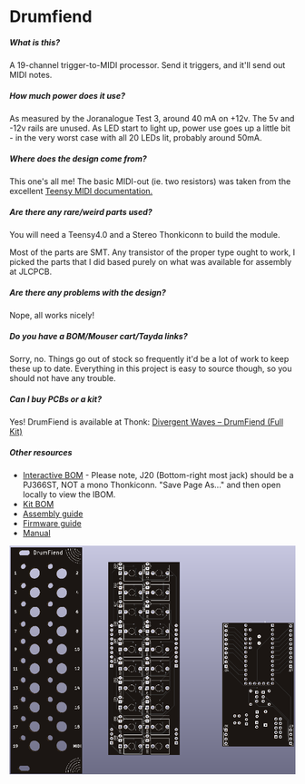 # Drumfiend

##### What is this?

A 19-channel trigger-to-MIDI processor. Send it triggers, and it'll send out MIDI notes.

##### How much power does it use?

As measured by the Joranalogue Test 3, around 40 mA on +12v. The 5v and -12v rails are unused. As LED start to light up, power use goes up a little bit - in the very worst case with all 20 LEDs lit, probably around 50mA.

##### Where does the design come from?

This one's all me! The basic MIDI-out (ie. two resistors) was taken from the excellent [Teensy MIDI documentation.](https://www.pjrc.com/teensy/td_libs_MIDI.html)

##### Are there any rare/weird parts used?

You will need a Teensy4.0 and a Stereo Thonkiconn to build the module.

Most of the parts are SMT. Any transistor of the proper type ought to work, I picked the parts that I did based purely on what was available for assembly at JLCPCB.

##### Are there any problems with the design?

Nope, all works nicely!

##### Do you have a BOM/Mouser cart/Tayda links?

Sorry, no. Things go out of stock so frequently it'd be a lot of work to keep these up to date. Everything in this project is easy to source though, so you should not have any trouble.

##### Can I buy PCBs or a kit?

Yes! DrumFiend is available at Thonk: [Divergent Waves – DrumFiend (Full Kit)](https://www.thonk.co.uk/shop/divergent-waves-drumfiend/)

##### Other resources

- [Interactive BOM](https://raw.githubusercontent.com/tpcarlson/synth-diy/main/drumfiend/bom/ibom.html) - Please note, J20 (Bottom-right most jack) should be a PJ366ST, NOT a mono Thonkiconn. "Save Page As..." and then open locally to view the IBOM.
- [Kit BOM](BOM.md)
- [Assembly guide](ASSEMBLY.md)
- [Firmware guide](FIRMWARE.md)
- [Manual](MANUAL.md)

![drumfiend](images/drumfiend.png)
